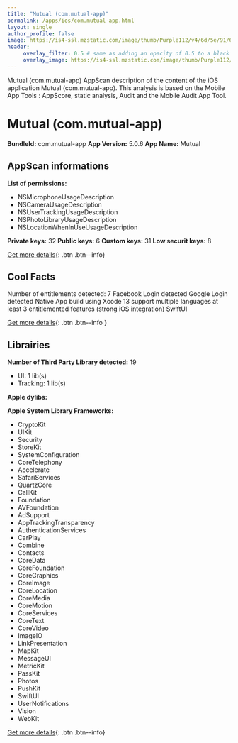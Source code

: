 ```yaml
---
title: "Mutual (com.mutual-app)"
permalink: /apps/ios/com.mutual-app.html
layout: single
author_profile: false
image: https://is4-ssl.mzstatic.com/image/thumb/Purple112/v4/6d/5e/91/6d5e9187-1298-0ec9-2a6e-d3e5a532e785/MutualAppIcon-0-1x_U007emarketing-0-10-0-85-220.png/512x512bb.jpg
header: 
     overlay_filter: 0.5 # same as adding an opacity of 0.5 to a black background
     overlay_image: https://is4-ssl.mzstatic.com/image/thumb/Purple112/v4/6d/5e/91/6d5e9187-1298-0ec9-2a6e-d3e5a532e785/MutualAppIcon-0-1x_U007emarketing-0-10-0-85-220.png/512x512bb.jpg
---
```

Mutual (com.mutual-app) AppScan description of the content of the iOS application Mutual (com.mutual-app). This analysis is based on the Mobile App Tools : AppScore, static analysis, Audit and the Mobile Audit App Tool.

# Mutual (com.mutual-app)

**BundleId:** com.mutual-app
**App Version:** 5.0.6
**App Name:** Mutual


## AppScan informations 

**List of permissions:** 
- NSMicrophoneUsageDescription
- NSCameraUsageDescription
- NSUserTrackingUsageDescription
- NSPhotoLibraryUsageDescription
- NSLocationWhenInUseUsageDescription
  
  
**Private keys:** 32
**Public keys:** 6
**Custom keys:** 31
**Low securit keys:** 8
  
[Get more details](/pricing.html){: .btn .btn--info}

## Cool Facts

Number of entitlements detected: 7
Facebook Login detected
Google Login detected
Native App
build using Xcode 13
support multiple languages
at least 3 entitlemented features (strong iOS integration)
SwiftUI
  
[Get more details](/pricing.html){: .btn .btn--info }

## Librairies 
**Number of Third Party Library detected:** 19
- UI: 1 lib(s)
- Tracking: 1 lib(s)


**Apple dylibs:**


**Apple System Library Frameworks:**
- CryptoKit
- UIKit
- Security
- StoreKit
- SystemConfiguration
- CoreTelephony
- Accelerate
- SafariServices
- QuartzCore
- CallKit
- Foundation
- AVFoundation
- AdSupport
- AppTrackingTransparency
- AuthenticationServices
- CarPlay
- Combine
- Contacts
- CoreData
- CoreFoundation
- CoreGraphics
- CoreImage
- CoreLocation
- CoreMedia
- CoreMotion
- CoreServices
- CoreText
- CoreVideo
- ImageIO
- LinkPresentation
- MapKit
- MessageUI
- MetricKit
- PassKit
- Photos
- PushKit
- SwiftUI
- UserNotifications
- Vision
- WebKit


  
[Get more details](/pricing.html){: .btn .btn--info}

